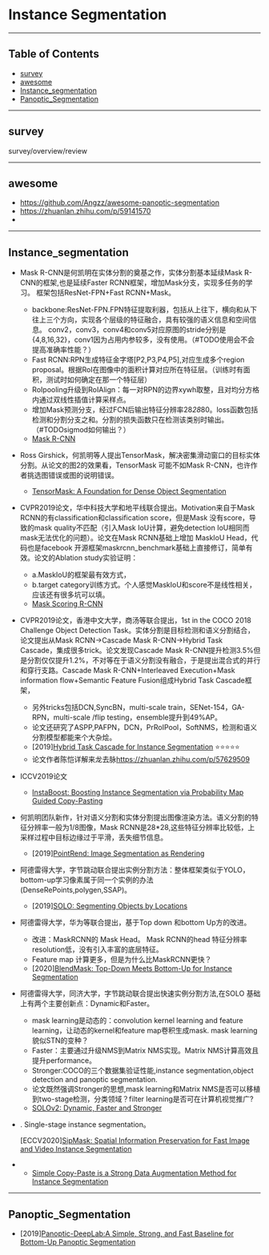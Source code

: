 # Instance Segmentation

---

## Table of Contents

- [survey](#survey)
- [awesome](#awesome)
- [Instance_segmentation](#Instance_segmentation)
- [Panoptic_Segmentation](#Panoptic_Segmentation)

---

## survey

survey/overview/review

---

## awesome

- <https://github.com/Angzz/awesome-panoptic-segmentation>
- <https://zhuanlan.zhihu.com/p/59141570>
-

---

## Instance_segmentation

- Mask R-CNN是何凯明在实体分割的奠基之作，实体分割基本延续Mask R-CNN的框架,也是延续Faster RCNN框架，增加Mask分支，实现多任务的学习。
框架包括ResNet-FPN+Fast RCNN+Mask。
  - backbone:ResNet-FPN.FPN特征提取利器，包括从上往下，横向和从下往上三个方向，实现各个层级的特征融合，具有较强的语义信息和空间信息。
  conv2，conv3，conv4和conv5对应原图的stride分别是{4,8,16,32}，conv1因为占用内参较多，没有使用。（#TODO使用会不会提高准确率性能？）
  - Fast RCNN:RPN生成特征金字塔[P2,P3,P4,P5],对应生成多个region proposal。根据RoI在图像中的面积计算对应所在特征层。（训练时有面积，测试时如何确定在那一个特征层）
  - RoIpooling升级到RoIAlign：每一对RPN的边界xywh取整，且对均分方格内通过双线性插值计算采样点。
  - 增加Mask预测分支，经过FCN后输出特征分辨率28*28*80。loss函数包括检测和分割分支之和。分割的损失函数只在检测该类别时输出。（#TODOsigmod如何输出？）
  - [Mask R-CNN](https://arxiv.org/pdf/1703.06870.pdf)

- Ross Girshick，何凯明等人提出TensorMask，解决密集滑动窗口的目标实体分割。从论文的图2的效果看，TensorMask
可能不如Mask R-CNN，也许作者挑选图错误或图的说明错误。

  - [TensorMask: A Foundation for Dense Object Segmentation](https://arxiv.org/pdf/1903.12174.pdf)

- CVPR2019论文，华中科技大学和地平线联合提出。Motivation来自于Mask RCNN的有classification和classification score，但是Mask
没有score，导致的mask quality不匹配（引入Mask IoU计算，避免detection IoU相同而mask无法优化的问题）。论文在Mask RCNN基础上增加
MaskIoU Head，代码也是facebook 开源框架maskrcnn_benchmark基础上直接修订，简单有效。论文的Ablation study实验证明：
  - a.MaskIoU的框架最有效方式，
  - b.target category训练方式。个人感觉MaskIoU和score不是线性相关，应该还有很多坑可以填。
  - [Mask Scoring R-CNN](https://arxiv.org/pdf/1903.00241.pdf)
  
- CVPR2019论文，香港中文大学，商汤等联合提出，1st in the COCO 2018 Challenge Object Detection Task。实体分割是目标检测和语义分割结合，
论文提出从Mask RCNN->Cascade Mask R-CNN->Hybrid Task Cascade，集成很多trick。论文发现Cascade Mask R-CNN提升检测3.5%但是分割仅仅提升1.2%，不对等在于语义分割没有融合，于是提出混合式的并行和穿行支路。Cascade Mask R-CNN+Interleaved Execution+Mask information flow+Semantic Feature Fusion组成Hybrid Task Cascade框架，
  - 另外tricks包括DCN,SyncBN，multi-scale train，SENet-154，GA-RPN，multi-scale /flip testing，ensemble提升到49%AP。
  - 论文还研究了ASPP,PAFPN，DCN，PrRoIPool，SoftNMS，检测和语义分割模型都能来个大杂烩。
  - [2019][Hybrid Task Cascade for Instance Segmentation](https://arxiv.org/pdf/1901.07518.pdf) :star::star::star::star::star:
  - 论文作者陈恺详解来龙去脉<https://zhuanlan.zhihu.com/p/57629509>

- ICCV2019论文
  - [InstaBoost: Boosting Instance Segmentation via Probability Map Guided Copy-Pasting](https://arxiv.org/pdf/1908.07801v1.pdf)

- 何凯明团队新作，针对语义分割和实体分割提出图像渲染方法。语义分割的特征分辨率一般为1/8图像，Mask RCNN是28*28,这些特征分辨率比较低，上采样过程中目标边缘过于平滑，丢失细节信息。
  - [2019][PointRend: Image Segmentation as Rendering](https://arxiv.org/pdf/1912.08193.pdf)

- 阿德雷得大学，字节跳动联合提出实例分割方法：整体框架类似于YOLO，bottom-up学习像素属于同一个实例的办法(DenseRePoints,polygen,SSAP)。
  - [2019][SOLO: Segmenting Objects by Locations](https://arxiv.org/pdf/1912.04488.pdf)

- 阿德雷得大学，华为等联合提出，基于Top down 和bottom Up方的改进。
  - 改进：MaskRCNN的 Mask Head。 Mask RCNN的head 特征分辨率resolution低，没有引入丰富的底层特征。
  - Feature map 计算更多，但是为什么比MaskRCNN更快？
  - [2020][BlendMask: Top-Down Meets Bottom-Up for Instance Segmentation](https://arxiv.org/pdf/2001.00309.pdf)

- 阿德雷得大学，同济大学，字节跳动联合提出快速实例分割方法,在SOLO 基础上有两个主要创新点：Dynamic和Faster。
  - mask learning是动态的：convolution kernel learning and feature learning，让动态的kernel和feature map卷积生成mask. mask learning貌似STN的变种？
  - Faster：主要通过升级NMS到Matrix NMS实现。Matrix NMS计算高效且提升performance。
  - Stronger:COCO的三个数据集验证性能,instance segmentation,object detection and panoptic segmentation.
  - 论文既然强调Stronger的思想,mask learning和Matrix NMS是否可以移植到two-stage检测，分类领域？filter learning是否可在计算机视觉推广?
  - [SOLOv2: Dynamic, Faster and Stronger](https://arxiv.org/pdf/2003.10152.pdf)

- . Single-stage instance segmentation。

  [ECCV2020][SipMask: Spatial Information Preservation for Fast Image and Video Instance Segmentation](https://arxiv.org/pdf/2007.14772.pdf)

- 
  - [Simple Copy-Paste is a Strong Data Augmentation Method for Instance Segmentation](https://arxiv.org/pdf/2012.07177v1.pdf)

---

## Panoptic_Segmentation

- [2019][Panoptic-DeepLab:A Simple, Strong, and Fast Baseline for Bottom-Up Panoptic Segmentation](https://arxiv.org/pdf/1911.10194.pdf)
